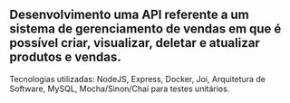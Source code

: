 ## Desenvolvimento uma API referente  a um sistema de gerenciamento de vendas em que é possível criar, visualizar, deletar e atualizar produtos e vendas.
 
Tecnologias utilizadas: NodeJS, Express, Docker, Joi, Arquitetura de Software, MySQL, Mocha/Sinon/Chai para testes unitários.

